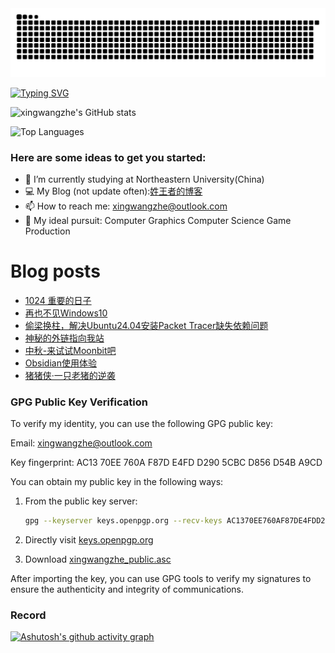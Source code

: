 <!-- snake -->
<picture>
  <source media="(prefers-color-scheme: dark)" srcset="https://github.com/xingwangzhe/xingwangzhe/blob/output/github-snake-dark.svg" />
  <source media="(prefers-color-scheme: light)" srcset="https://github.com/xingwangzhe/xingwangzhe/blob/output/github-snake.svg" />
  <img alt="github-snake" src="github-snake.svg" />
</picture>

[![Typing SVG](https://readme-typing-svg.demolab.com/?lines=emm...;Hello+World+!;若为自由故+!;Just+for+fun+!;&center=true&font=Lato&size=32&color=008000)](https://git.io/typing-svg)


![xingwangzhe's GitHub stats](https://github-readme-stats.vercel.app/api?username=xingwangzhe&theme=great-gatsby)

![Top Languages](https://github-readme-stats.vercel.app/api/top-langs/?username=xingwangzhe&theme=great-gatsby&langs_count=5)



### Here are some ideas to get you started:
- 🌱 I’m currently studying at Northeastern University(China)
- 💻 My Blog (not update often):[姓王者的博客](https://xingwangzhe.github.io)
- 📫 How to reach me: xingwangzhe@outlook.com
- 🔭 My ideal pursuit: Computer Graphics Computer Science Game Production

# Blog posts
<!-- BLOG-POST-LIST:START -->
- [1024 重要的日子](https://xingwangzhe.fun/posts/749956b2/)
- [再也不见Windows10](https://xingwangzhe.fun/posts/ac8ebba9/)
- [偷梁换柱，解决Ubuntu24.04安装Packet Tracer缺失依赖问题](https://xingwangzhe.fun/posts/9fe82262/)
- [神秘的外链指向我站](https://xingwangzhe.fun/posts/7cd9e7a9/)
- [中秋-来试试Moonbit吧](https://xingwangzhe.fun/posts/32faf407/)
- [Obsidian使用体验](https://xingwangzhe.fun/posts/d5f89da4/)
- [猪猪侠·一只老猪的逆袭](https://xingwangzhe.fun/posts/ab47fdfc/)
<!-- BLOG-POST-LIST:END -->

### GPG Public Key Verification

To verify my identity, you can use the following GPG public key:

Email: xingwangzhe@outlook.com

Key fingerprint: AC13 70EE 760A F87D E4FD D290 5CBC D856 D54B A9CD

You can obtain my public key in the following ways:

1. From the public key server:
   ```bash
   gpg --keyserver keys.openpgp.org --recv-keys AC1370EE760AF87DE4FDD2905CBCD856D54BA9CD
   ```

2. Directly visit [keys.openpgp.org](https://keys.openpgp.org)
3. Download [xingwangzhe_public.asc](https://xingwangzhe.fun/xingwangzhe_public.asc)

After importing the key, you can use GPG tools to verify my signatures to ensure the authenticity and integrity of communications.

### Record
[![Ashutosh's github activity graph](https://github-readme-activity-graph.vercel.app/graph?username=xingwangzhe&bg_color=FFFFFF&line=008000&height=375&title_color=000000&hide_border=true&color=000000)](https://github.com/ashutosh00710/github-readme-activity-graph)

